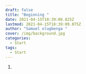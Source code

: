 ```yaml
---
draft: false
title: "Beginning "
date: 2021-04-15T18:39:08.825Z
lastmod: 2021-04-15T18:39:09.075Z
author: "Samuel olugbenga "
cover: /img/background.jpg
categories:
  - Start
tags:
  - Start
---
```

1.
